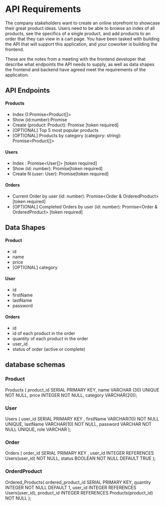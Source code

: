 # API Requirements
The company stakeholders want to create an online storefront to showcase their great product ideas. Users need to be able to browse an index of all products, see the specifics of a single product, and add products to an order that they can view in a cart page. You have been tasked with building the API that will support this application, and your coworker is building the frontend.

These are the notes from a meeting with the frontend developer that describe what endpoints the API needs to supply, as well as data shapes the frontend and backend have agreed meet the requirements of the application. 

## API Endpoints
#### Products
- Index ():Promise<Product[]>
- Show (id:number):Promise<Product>
- Create (product: Product): Promise<Product> [token required] 
- [OPTIONAL] Top 5 most popular products 
- [OPTIONAL] Products by category (category: string): Promise<Product[]>

#### Users
- Index : Promise<User[]> [token required]
- Show (id: number): Promise<User>[token required]
- Create N (user: User): Promise<User>[token required]

#### Orders
- Current Order by user (id: number): Promise<Order & OrderedProduct> [token required]
- [OPTIONAL] Completed Orders by user (id: number): Promise<Order & OrderedProduct> [token required]

## Data Shapes
#### Product
-  id
- name
- price
- [OPTIONAL] category

#### User
- id
- firstName
- lastName
- password

#### Orders
- id
- id of each product in the order
- quantity of each product in the order
- user_id
- status of order (active or complete)
## database schemas

### Product
  
  Products (
    product_id SERIAL PRIMARY KEY,
    name VARCHAR (30) UNIQUE NOT NULL,
    price INTEGER NOT NULL,
    category VARCHAR(20));
  
### User
  
  Users (
    user_id SERIAL PRIMARY KEY ,
     firstName VARCHAR(10) NOT NULL UNIQUE,
     lastName VARCHAR(10) NOT NULL,
     password VARCHAR NOT NULL UNIQUE,
     role VARCHAR
     );
  
### Order
  
  Orders (
    order_id SERIAL PRIMARY KEY ,
    user_id INTEGER REFERENCES Users(user_id) NOT NULL,
    status BOOLEAN NOT NULL DEFAULT TRUE
    );
  
### OrderdProduct
  
  Ordered_Products(
    ordered_product_id SERIAL PRIMARY KEY,
    quantity INTEGER NOT NULL DEFAULT 1,
    user_id INTEGER REFERENCES Users(user_id),
    product_id INTEGER REFERENCES Products(product_id) NOT NULL
);
